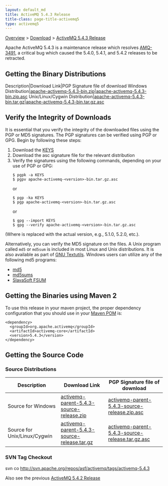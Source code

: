 ```yaml
---
layout: default_md
title: ActiveMQ 5.4.3 Release 
title-class: page-title-activemq5
type: activemq5
---
```


[Overview](overview) > [Download](download) > [ActiveMQ 5.4.3 Release](activemq-543-release)



Apache ActiveMQ 5.4.3 is a maintenance release which resolves [AMQ-3491](https://issues.apache.org/jira/browse/AMQ-3491), a critical bug which caused the 5.4.0, 5.4.1, and 5.4.2 releases to be retracted.

Getting the Binary Distributions
--------------------------------

Description|Download Link|PGP Signature file of download
Windows Distribution|[apache-activemq-5.4.3-bin.zip](http://archive.apache.org/dist/activemq/apache-activemq/5.4.3/apache-activemq-5.4.3-bin.zip)|[apache-activemq-5.4.3-bin.zip.asc](http://archive.apache.org/dist/activemq/apache-activemq/5.4.3/apache-activemq-5.4.3-bin.zip.asc)
Unix/Linux/Cygwin Distribution|[apache-activemq-5.4.3-bin.tar.gz](http://archive.apache.org/dist/activemq/apache-activemq/5.4.3/apache-activemq-5.4.3-bin.tar.gz)|[apache-activemq-5.4.3-bin.tar.gz.asc](http://archive.apache.org/dist/activemq/apache-activemq/5.4.3/apache-activemq-5.4.3-bin.tar.gz.asc)

Verify the Integrity of Downloads
---------------------------------

It is essential that you verify the integrity of the downloaded files using the PGP or MD5 signatures. The PGP signatures can be verified using PGP or GPG. Begin by following these steps:

1.  Download the [KEYS](http://www.apache.org/dist/activemq/KEYS)
2.  Download the asc signature file for the relevant distribution
3.  Verify the signatures using the following commands, depending on your use of PGP or GPG:
    ```
    $ pgpk -a KEYS
    $ pgpv apache-activemq-<version>-bin.tar.gz.asc
    ```
    or
    ```
    $ pgp -ka KEYS
    $ pgp apache-activemq-<version>-bin.tar.gz.asc
    ```
    or
    ```
    $ gpg --import KEYS
    $ gpg --verify apache-activemq-<version>-bin.tar.gz.asc
    ```

(Where <version> is replaced with the actual version, e.g., 5.1.0, 5.2.0, etc.).

Alternatively, you can verify the MD5 signature on the files. A Unix program called `md5` or `md5sum` is included in most Linux and Unix distributions. It is also available as part of [GNU Textutils](http://www.gnu.org/software/textutils/textutils.html). Windows users can utilize any of the following md5 programs:

*   [md5](http://www.fourmilab.ch/md5/)
*   [md5sums](http://www.pc-tools.net/win32/md5sums/)
*   [SlavaSoft FSUM](http://www.slavasoft.com/fsum/)

Getting the Binaries using Maven 2
----------------------------------

To use this release in your maven project, the proper dependency configuration that you should use in your [Maven POM](http://maven.apache.org/guides/introduction/introduction-to-the-pom.html) is:
```
<dependency>
  <groupId>org.apache.activemq</groupId>
  <artifactId>activemq-core</artifactId>
  <version>5.4.3</version>
</dependency>
```
Getting the Source Code
-----------------------

### Source Distributions

Description|Download Link|PGP Signature file of download
---|---|---
Source for Windows|[activemq-parent-5.4.3-source-release.zip](http://archive.apache.org/dist/activemq/apache-activemq/5.4.3/activemq-parent-5.4.3-source-release.zip)|[activemq-parent-5.4.3-source-release.zip.asc](http://archive.apache.org/dist/activemq/apache-activemq/5.4.3/activemq-parent-5.4.3-source-release.zip.asc)
Source for Unix/Linux/Cygwin|[activemq-parent-5.4.3-source-release.tar.gz](http://archive.apache.org/dist/activemq/apache-activemq/5.4.3/activemq-parent-5.4.3-source-release.tar.gz)|[activemq-parent-5.4.3-source-release.tar.gz.asc](http://archive.apache.org/dist/activemq/apache-activemq/5.4.3/activemq-parent-5.4.3-source-release.tar.gz.asc)

### SVN Tag Checkout

svn co http://svn.apache.org/repos/asf/activemq/tags/activemq-5.4.3

Also see the previous [ActiveMQ 5.4.2 Release](activemq-542-release)

